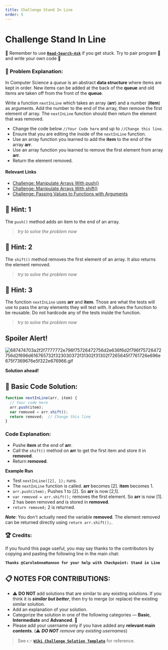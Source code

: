 ```yaml
---
title: Challenge Stand In Line
order: 5
---
```

# Challenge Stand In Line

:triangular_flag_on_post: Remember to use [**`Read-Search-Ask`**](FreeCodeCamp-Get-Help) if you get stuck. Try to pair program :busts_in_silhouette: and write your own code :pencil:

### :checkered_flag: Problem Explanation:

In Computer Science a _queue_ is an abstract **data structure** where items are kept in order. New items can be added at the back of the **queue** and old items are taken off from the front of the **queue**.

Write a function `nextInLine` which takes an array (**arr**) and a number (**item**) as arguments. Add the number to the end of the array, then remove the first element of array. The `nextInLine` function should then return the element that was removed.

- Change the code below `//Your Code here` and up to `//Change this line`.
- Ensure that you are editing the inside of the `nextInLine` function.
- Use an array function you learned to add the **item** to the end of the array **arr**.
- Use an array function you learned to remove the first element from array **arr**.
- Return the element removed.

#### Relevant Links

- [Challenge: Manipulate Arrays With push()](http://www.freecodecamp.com/challenges/manipulate-arrays-with-push)
- [Challenge: Manipulate Arrays With shift()](http://www.freecodecamp.com/challenges/manipulate-arrays-with-shift)
- [Challenge: Passing Values to Functions with Arguments](http://www.freecodecamp.com/challenges/passing-values-to-functions-with-arguments)

## :speech_balloon: Hint: 1

The `push()` method adds an item to the end of an array.

> _try to solve the problem now_

## :speech_balloon: Hint: 2

The `shift()` method removes the first element of an array. It also returns the element removed.

> _try to solve the problem now_

## :speech_balloon: Hint: 3

The function `nextInLine` uses **arr** and **item**. Those are what the tests will use to pass the array elements they will test with. It allows the function to be reusable. Do not hardcode any of the tests inside the function.

> _try to solve the problem now_

## Spoiler Alert!

![687474703a2f2f7777772e796f75726472756d2e636f6d2f796f75726472756d2f696d616765732f323030372f31302f31302f7265645f7761726e696e675f7369676e5f322e676966.gif](https://files.gitter.im/FreeCodeCamp/Wiki/nlOm/thumb/687474703a2f2f7777772e796f75726472756d2e636f6d2f796f75726472756d2f696d616765732f323030372f31302f31302f7265645f7761726e696e675f7369676e5f322e676966.gif)

**Solution ahead!**

## :beginner: Basic Code Solution:

```javascript
function nextInLine(arr, item) {
  // Your code here
  arr.push(item);
  var removed = arr.shift();
  return removed;  // Change this line
}
```

### Code Explanation:

- Pushe **item** at the end of **arr**.
- Call the `shift()` method on **arr** to get the first item and store it in **removed**.
- Return **removed**.

**Example Run**

- Test `nextInLine([2], 1);` runs.
- The `nextInLine` function is called. **arr** becomes [2]. **item** becomes 1.
- `arr.push(item);` Pushes 1 to [2]. So **arr** is now [2,1].
- `var removed = arr.shift();` removes the first element. So **arr** is now [1]. 2 has been removed and is stored in **removed**.
- `return removed;` 2 is returned.

**_Note_**: You don't actually need the variable **removed**. The element removed can be returned directly using `return arr.shift();`.

### :trophy: Credits:

If you found this page useful, you may say thanks to the contributors by copying and pasting the following line in the main chat:

**`Thanks @CaroleAnneHannon for your help with Checkpoint: Stand in Line`**

## :clipboard: NOTES FOR CONTRIBUTIONS:

- :warning: **DO NOT** add solutions that are similar to any existing solutions. If you think it is **_similar but better_**, then try to merge (or replace) the existing similar solution.
- Add an explanation of your solution.
- Categorize the solution in one of the following categories &mdash; **Basic**, **Intermediate** and **Advanced**. :traffic_light:
- Please add your username only if you have added any **relevant main contents**. (:warning: **_DO NOT_** _remove any existing usernames_)

> See :point_right: [**`Wiki Challenge Solution Template`**](Wiki-Template-Challenge-Solution) for reference.
